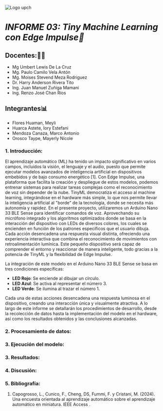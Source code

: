 ![Logo upch]("C:\Users\hp\Downloads\logo-OFICIAL.jpg")

# _INFORME 03: Tiny Machine Learning con Edge Impulse📑_

## Docentes:👨‍🏫
- Mg Umbert Lewis De La Cruz
- Mg. Paulo Camilo Vela Antón
- Mg. Moises Stevend Meza Rodriguez
- Dr. Harry Anderson Rivera Tito
- Ing. Juan Manuel Zuñiga Mamani
- Ing. Renzo José Chan Ríos
## Integrantes📊
- Flores Huaman, Meyli 
- Huarca Astete, Iory Estefani
- Mendoza Canaza, Marco Antonio
- Orosco Taype, Mayerly Nicole

### 1. Introducción:
El aprendizaje automático (ML) ha tenido un impacto significativo en varios campos, incluidos la visión, el lenguaje y el audio, puesto que permite ejecutar modelos avanzados de inteligencia artificial en dispositivos embebidos y de bajo consumo energético [1]. Con Edge Impulse, una plataforma que facilita la creación y despliegue de estos modelos, podemos entrenar sistemas para realizar tareas complejas como el reconocimiento de voz sin depender de la nube. TinyML democratiza el acceso al machine learning, integrándose en el hardware más simple, lo que nos permite llevar la inteligencia artificial al "borde" de la tecnología, donde se necesita más autonomía y rapidez.
En el presente proyecto, utilizaremos un Arduino Nano 33 BLE Sense para identificar comandos de voz. Aprovechando su micrófono integrado y los algoritmos optimizados donde se basa en la interacción del dispositivo con LEDs de diversos colores, los cuales se encienden en función de los patrones específicos que el usuario dibuja. Cada acción desencadena una respuesta visual distinta, ofreciendo una experiencia interactiva que combina el reconocimiento de movimientos con retroalimentación lumínica. Este pequeño dispositivo será capaz de comprender el entorno y reaccionar de manera inteligente, todo gracias a la potencia de TinyML y la flexibilidad de Edge Impulse.

La integración de este modelo en el Arduino Nano 33 BLE Sense se basa en tres condiciones específicas:
- **LED Rojo**: Se enciende al dibujar un círculo.
- **LED Azul**: Se activa al representar el número 3.
- **LED Verde**: Se ilumina al trazar el número 1.

Cada una de estas acciones desencadena una respuesta luminosa en el dispositivo, creando una interacción única y visualmente atractiva.
A lo largo de este informe se detallarán los procedimientos de desarrollo, desde la recolección de datos hasta la implementación del modelo en el hardware, así como los resultados obtenidos y las conclusiones alcanzadas. 


### 2. Procesamiento de datos:
### 3. Ejecución del modelo:
### 3. Resultados:
### 4. Discusión:
### 5. Bibliografía:
1. Capogrosso, L., Cunico, F., Cheng, DS, Fummi, F. y Cristani, M. (2024). Una encuesta orientada al aprendizaje automático sobre el aprendizaje automático en miniatura. IEEE Access . 
